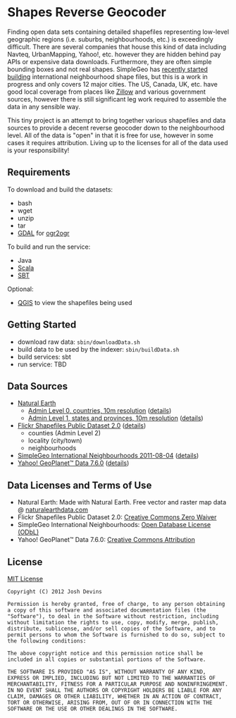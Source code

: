 # Shapes Reverse Geocoder

Finding open data sets containing detailed shapefiles representing low-level geographic regions (i.e. suburbs, neighbourhoods, etc.) is exceedingly difficult. There are several companies that house this kind of data including Navteq, UrbanMapping, Yahoo!, etc. however they are hidden behind pay APIs or expensive data downloads. Furthermore, they are often simple bounding boxes and not real shapes. SimpleGeo has [recently started building](http://blog.simplegeo.com/2011/08/05/its-a-beautiful-day-in-the-neighborhood/) international neighbourhood shape files, but this is a work in progress and only covers 12 major cities. The US, Canada, UK, etc. have good local coverage from places like [Zillow](http://www.zillow.com/howto/api/neighborhood-boundaries.htm) and various government sources, however there is still significant leg work required to assemble the data in any sensible way.

This tiny project is an attempt to bring together various shapefiles and data sources to provide a decent reverse geocoder down to the neighbourhood level. All of the data is "open" in that it is free for use, however in some cases it requires attribution. Living up to the licenses for all of the data used is your responsibility!

## Requirements

To download and build the datasets:

* bash
* wget
* unzip
* tar
* [GDAL](http://www.gdal.org) for [ogr2ogr](http://www.gdal.org/ogr2ogr.html)

To build and run the service:

* Java
* [Scala](http://www.scala-lang.org)
* [SBT](https://github.com/harrah/xsbt)

Optional:

* [QGIS](http://www.qgis.org) to view the shapefiles being used

## Getting Started

* download raw data: `sbin/downloadData.sh`
* build data to be used by the indexer: `sbin/buildData.sh`
* build services: sbt
* run service: TBD

## Data Sources

* [Natural Earth](http://www.naturalearthdata.com/)
  * [Admin Level 0, countries, 10m resolution](http://www.naturalearthdata.com/http//www.naturalearthdata.com/download/10m/cultural/10m-admin-0-countries.zip) ([details](http://www.naturalearthdata.com/downloads/10m-cultural-vectors/10m-admin-0-countries/))
  * [Admin Level 1, states and provinces, 10m resolution](http://www.naturalearthdata.com/http//www.naturalearthdata.com/download/10m/cultural/10m-admin-1-states-provinces-shp.zip) ([details](http://www.naturalearthdata.com/downloads/10m-cultural-vectors/10m-admin-1-states-provinces/))
* [Flickr Shapefiles Public Dataset 2.0](http://www.flickr.com/services/shapefiles/2.0/) ([details](http://code.flickr.com/blog/2011/01/08/flickr-shapefiles-public-dataset-2-0/))
  * counties (Admin Level 2)
  * locality (city/town)
  * neighbourhoods
* [SimpleGeo International Neighbourhoods 2011-08-04](http://s3.amazonaws.com/simplegeo-public/neighborhoods_dump_20110804.zip) ([details](http://blog.simplegeo.com/2011/08/05/its-a-beautiful-day-in-the-neighborhood/))
* [Yahoo! GeoPlanet™ Data 7.6.0](http://ydn.zenfs.com/site/geo/geoplanet_data_7.6.0.zip) ([details](http://developer.yahoo.com/geo/geoplanet/data/))

## Data Licenses and Terms of Use

 * Natural Earth: Made with Natural Earth. Free vector and raster map data @ [naturalearthdata.com](http://www.naturalearthdata.com/)
 * Flickr Shapefiles Public Dataset 2.0: [Creative Commons Zero Waiver](http://creativecommons.org/publicdomain/zero/1.0/)
 * SimpleGeo International Neighbourhoods: [Open Database License (ODbL)](http://opendatacommons.org/licenses/odbl/)
 * Yahoo! GeoPlanet™ Data 7.6.0: [Creative Commons Attribution](http://wiki.creativecommons.org/Creative_Commons_Attribution)

## License

[MIT License](http://en.wikipedia.org/wiki/MIT_License)

```
Copyright (C) 2012 Josh Devins

Permission is hereby granted, free of charge, to any person obtaining a copy of this software and associated documentation files (the "Software"), to deal in the Software without restriction, including without limitation the rights to use, copy, modify, merge, publish, distribute, sublicense, and/or sell copies of the Software, and to permit persons to whom the Software is furnished to do so, subject to the following conditions:

The above copyright notice and this permission notice shall be included in all copies or substantial portions of the Software.

THE SOFTWARE IS PROVIDED "AS IS", WITHOUT WARRANTY OF ANY KIND, EXPRESS OR IMPLIED, INCLUDING BUT NOT LIMITED TO THE WARRANTIES OF MERCHANTABILITY, FITNESS FOR A PARTICULAR PURPOSE AND NONINFRINGEMENT. IN NO EVENT SHALL THE AUTHORS OR COPYRIGHT HOLDERS BE LIABLE FOR ANY CLAIM, DAMAGES OR OTHER LIABILITY, WHETHER IN AN ACTION OF CONTRACT, TORT OR OTHERWISE, ARISING FROM, OUT OF OR IN CONNECTION WITH THE SOFTWARE OR THE USE OR OTHER DEALINGS IN THE SOFTWARE.
```
